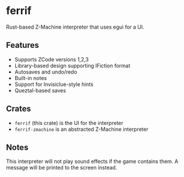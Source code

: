 # ferrif

Rust-based Z-Machine interpreter that uses egui for a UI. 

## Features

- Supports ZCode versions 1,2,3
- Library-based design supporting IFiction format
- Autosaves and undo/redo 
- Built-in notes
- Support for Invisiclue-style hints
- Queztal-based saves

## Crates

- `ferrif` (this crate) is the UI for the interpreter
- `ferrif-zmachine` is an abstracted Z-Machine interpreter

## Notes

This interpreter will not play sound effects if the game contains them. A message will be printed to the screen instead.

